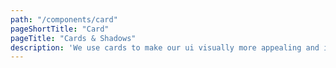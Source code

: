 ```yaml
---
path: "/components/card"
pageShortTitle: "Card"
pageTitle: "Cards & Shadows"
description: 'We use cards to make our ui visually more appealing and intersting'
---
```

